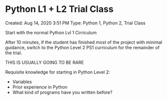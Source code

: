 # Python L1 + L2 Trial Class

Created: Aug 14, 2020 3:51 PM
Type: Python 1, Python 2, Trial Class

Start with the normal Python Lvl 1 Cirriculum

After 10 minutes, if the student has finished most of the project with minimal guidance, switch to the Python Level 2 PS1 curriculum for the remainder of the trial.

THIS IS USUALLY GOING TO BE RARE

Requisite knowledge for starting in Python Level 2:

- Variables
- Prior experience in Python
- What kind of programs have you written before?